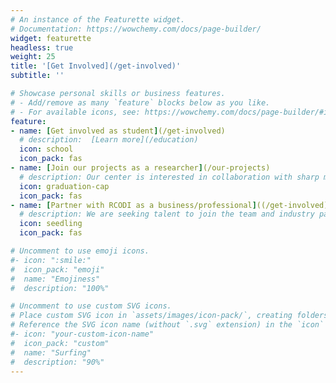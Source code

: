 ```yaml
---
# An instance of the Featurette widget.
# Documentation: https://wowchemy.com/docs/page-builder/
widget: featurette
headless: true
weight: 25
title: '[Get Involved](/get-involved)'
subtitle: ''

# Showcase personal skills or business features.
# - Add/remove as many `feature` blocks below as you like.
# - For available icons, see: https://wowchemy.com/docs/page-builder/#icons
feature:
- name: [Get involved as student](/get-involved)
  # description:  [Learn more](/education)
  icon: school
  icon_pack: fas
- name: [Join our projects as a researcher](/our-projects)
  # description: Our center is interested in collaboration with sharp minds in the field of Open Digital Innovation.  [Learn more](/our-projects)
  icon: graduation-cap
  icon_pack: fas
- name: [Partner with RCODI as a business/professional]((/get-involved)
  # description: We are seeking talent to join the team and industry partners to create business value and offer new frontiers of knowledge.
  icon: seedling
  icon_pack: fas

# Uncomment to use emoji icons.
#- icon: ":smile:"
#  icon_pack: "emoji"
#  name: "Emojiness"
#  description: "100%"  

# Uncomment to use custom SVG icons.
# Place custom SVG icon in `assets/images/icon-pack/`, creating folders if necessary.
# Reference the SVG icon name (without `.svg` extension) in the `icon` field.
#- icon: "your-custom-icon-name"
#  icon_pack: "custom"
#  name: "Surfing"
#  description: "90%"
---
```

